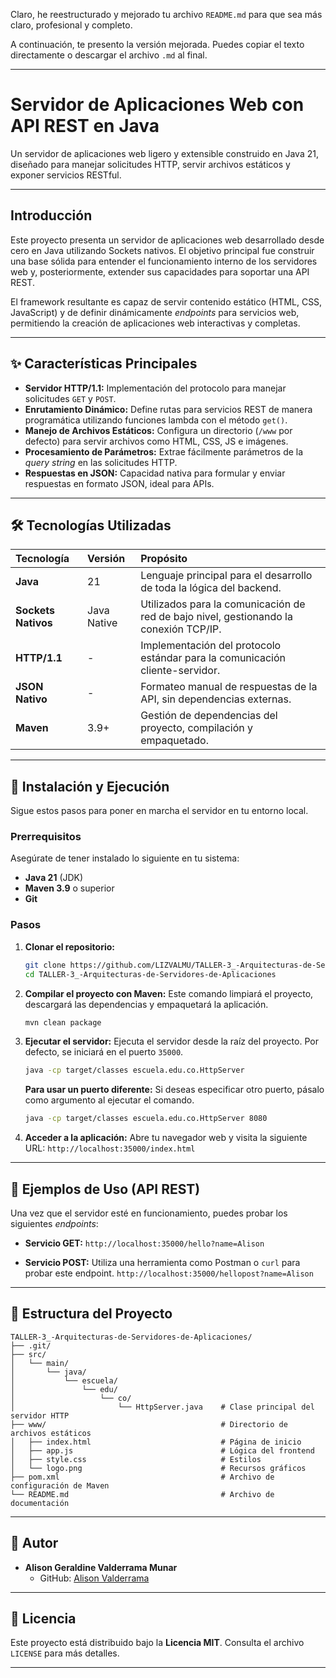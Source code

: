 Claro, he reestructurado y mejorado tu archivo `README.md` para que sea más claro, profesional y completo.

A continuación, te presento la versión mejorada. Puedes copiar el texto directamente o descargar el archivo `.md` al final.

-----

# Servidor de Aplicaciones Web con API REST en Java

Un servidor de aplicaciones web ligero y extensible construido en Java 21, diseñado para manejar solicitudes HTTP, servir archivos estáticos y exponer servicios RESTful.

[](https://www.oracle.com/java/technologies/javase/jdk21-archive-downloads.html)
[](https://maven.apache.org/)
[](https://www.google.com/search?q=%5Bhttps://opensource.org/licenses/MIT%5D\(https://opensource.org/licenses/MIT\))

-----

## Introducción

Este proyecto presenta un servidor de aplicaciones web desarrollado desde cero en Java utilizando Sockets nativos. El objetivo principal fue construir una base sólida para entender el funcionamiento interno de los servidores web y, posteriormente, extender sus capacidades para soportar una API REST.

El framework resultante es capaz de servir contenido estático (HTML, CSS, JavaScript) y de definir dinámicamente *endpoints* para servicios web, permitiendo la creación de aplicaciones web interactivas y completas.

-----

## ✨ Características Principales

  - **Servidor HTTP/1.1:** Implementación del protocolo para manejar solicitudes `GET` y `POST`.
  - **Enrutamiento Dinámico:** Define rutas para servicios REST de manera programática utilizando funciones lambda con el método `get()`.
  - **Manejo de Archivos Estáticos:** Configura un directorio (`/www` por defecto) para servir archivos como HTML, CSS, JS e imágenes.
  - **Procesamiento de Parámetros:** Extrae fácilmente parámetros de la *query string* en las solicitudes HTTP.
  - **Respuestas en JSON:** Capacidad nativa para formular y enviar respuestas en formato JSON, ideal para APIs.

-----

## 🛠️ Tecnologías Utilizadas

| Tecnología | Versión | Propósito |
| :--- | :--- | :--- |
| **Java** | 21 | Lenguaje principal para el desarrollo de toda la lógica del backend. |
| **Sockets Nativos**| Java Native | Utilizados para la comunicación de red de bajo nivel, gestionando la conexión TCP/IP. |
| **HTTP/1.1** | - | Implementación del protocolo estándar para la comunicación cliente-servidor. |
| **JSON Nativo** | - | Formateo manual de respuestas de la API, sin dependencias externas. |
| **Maven** | 3.9+ | Gestión de dependencias del proyecto, compilación y empaquetado. |

-----

## 🚀 Instalación y Ejecución

Sigue estos pasos para poner en marcha el servidor en tu entorno local.

### Prerrequisitos

Asegúrate de tener instalado lo siguiente en tu sistema:

  * **Java 21** (JDK)
  * **Maven 3.9** o superior
  * **Git**

### Pasos

1.  **Clonar el repositorio:**

    ```bash
    git clone https://github.com/LIZVALMU/TALLER-3_-Arquitecturas-de-Servidores-de-Aplicaciones.git
    cd TALLER-3_-Arquitecturas-de-Servidores-de-Aplicaciones
    ```

2.  **Compilar el proyecto con Maven:**
    Este comando limpiará el proyecto, descargará las dependencias y empaquetará la aplicación.

    ```bash
    mvn clean package
    ```

3.  **Ejecutar el servidor:**
    Ejecuta el servidor desde la raíz del proyecto. Por defecto, se iniciará en el puerto `35000`.

    ```bash
    java -cp target/classes escuela.edu.co.HttpServer
    ```

    **Para usar un puerto diferente:**
    Si deseas especificar otro puerto, pásalo como argumento al ejecutar el comando.

    ```bash
    java -cp target/classes escuela.edu.co.HttpServer 8080
    ```

4.  **Acceder a la aplicación:**
    Abre tu navegador web y visita la siguiente URL:
    `http://localhost:35000/index.html`

-----

## 🧪 Ejemplos de Uso (API REST)

Una vez que el servidor esté en funcionamiento, puedes probar los siguientes *endpoints*:

  * **Servicio GET:**
    `http://localhost:35000/hello?name=Alison`

  * **Servicio POST:**
    Utiliza una herramienta como Postman o `curl` para probar este endpoint.
    `http://localhost:35000/hellopost?name=Alison`

-----

## 📂 Estructura del Proyecto

```
TALLER-3_-Arquitecturas-de-Servidores-de-Aplicaciones/
├── .git/
├── src/
│   └── main/
│       └── java/
│           └── escuela/
│               └── edu/
│                   └── co/
│                       └── HttpServer.java    # Clase principal del servidor HTTP
├── www/                                       # Directorio de archivos estáticos
│   ├── index.html                             # Página de inicio
│   ├── app.js                                 # Lógica del frontend
│   ├── style.css                              # Estilos
│   └── logo.png                               # Recursos gráficos
├── pom.xml                                    # Archivo de configuración de Maven
└── README.md                                  # Archivo de documentación
```

-----

## 👤 Autor

  * **Alison Geraldine Valderrama Munar**
      * GitHub: [Alison Valderrama](https://github.com/lizvalmu)

-----

## 📜 Licencia

Este proyecto está distribuido bajo la **Licencia MIT**. Consulta el archivo `LICENSE` para más detalles.

-----

